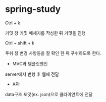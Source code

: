 # spring-study

Ctrl + k

커밋 창
커밋 메세지를 작성한 뒤 커밋을 진행

Ctrl + shift + k

푸쉬 창
변경 사항등을 잘 확인 한 뒤 푸쉬하도록 한다.


- MVC와 템플릿엔진

server에서 변형 후 웹에 전달
- API

data구조 포맷(ex. json)으로 클라이언트에 전달
